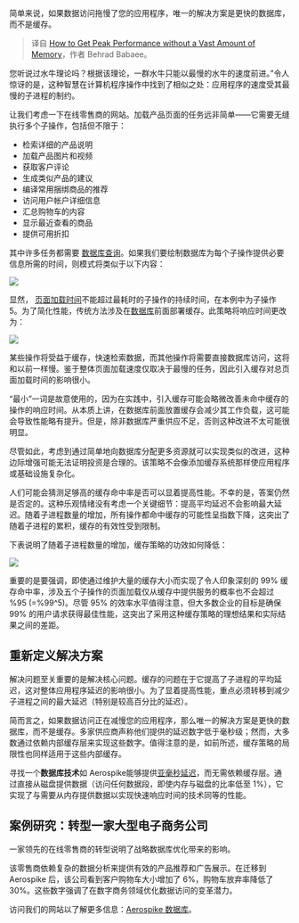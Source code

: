 
<!--
title: 内存不足时如何获得峰值性能
cover: https://cdn.thenewstack.io/media/2024/04/ab569452-buffalo.jpg
-->

简单来说，如果数据访问拖慢了您的应用程序，唯一的解决方案是更快的数据库，而不是缓存。

> 译自 [How to Get Peak Performance without a Vast Amount of Memory](https://thenewstack.io/how-to-get-peak-performance-without-a-vast-amount-of-memory/)，作者 Behrad Babaee。

您听说过水牛理论吗？根据该理论，一群水牛只能以最慢的水牛的速度前进。”令人惊讶的是，这种智慧在计算机程序操作中找到了相似之处：应用程序的速度受其最慢的子进程的制约。

让我们考虑一下在线零售商的网站。加载产品页面的任务远非简单——它需要无缝执行多个子操作，包括但不限于：

- 检索详细的产品说明
- 加载产品图片和视频
- 获取客户评论
- 生成类似产品的建议
- 编译常用捆绑商品的推荐
- 访问用户帐户详细信息
- 汇总购物车的内容
- 显示最近查看的商品
- 提供可用折扣

其中许多任务都需要 [数据库查询](https://thenewstack.io/data/)。如果我们要绘制数据库为每个子操作提供必要信息所需的时间，则模式将类似于以下内容：

![](https://cdn.thenewstack.io/media/2024/04/d2d77805-image1.png)

显然， [页面加载时间](https://thenewstack.io/deferable-views-page-load-improvements-coming-to-angular/)不能超过最耗时的子操作的持续时间，在本例中为子操作 5。为了简化性能，传统方法涉及在[数据库](https://roadmap.sh/datastructures-and-algorithms)前面部署缓存。此策略将响应时间更改为：

![](https://cdn.thenewstack.io/media/2024/04/d95a5f44-image3.png)

某些操作将受益于缓存，快速检索数据，而其他操作将需要直接数据库访问，这将和以前一样慢。鉴于整体页面加载速度仅取决于最慢的任务，因此引入缓存对总页面加载时间的影响很小。

“最小”一词是故意使用的，因为在实践中，引入缓存可能会略微改善未命中缓存的操作的响应时间。从本质上讲，在数据库前面放置缓存会减少其工作负载，这可能会导致性能略有提升。但是，除非数据库严重供应不足，否则这种改进不太可能很明显。

尽管如此，考虑到通过简单地向数据库分配更多资源就可以实现类似的改进，这种边际增强可能无法证明投资是合理的。该策略不会像添加缓存系统那样使应用程序或基础设施复杂化。

人们可能会猜测足够高的缓存命中率是否可以显着提高性能。不幸的是，答案仍然是否定的。这种乐观情绪没有考虑一个关键细节：提高平均延迟不会影响最大延迟。随着子进程数量的增加，所有操作都命中缓存的可能性呈指数下降，这突出了随着子进程的累积，缓存的有效性受到限制。

下表说明了随着子进程数量的增加，缓存策略的功效如何降低：

![](https://cdn.thenewstack.io/media/2024/04/0348f20e-image2.png)

重要的是要强调，即使通过维护大量的缓存大小而实现了令人印象深刻的 99% 缓存命中率，涉及五个子操作的页面加载仅从缓存中提供服务的概率也不会超过 %95 (=%99^5)。尽管 95% 的效率水平值得注意，但大多数企业的目标是确保 99% 的用户请求获得最佳性能，这突出了采用这种缓存策略的理想结果和实际结果之间的差距。

## 重新定义解决方案

解决问题至关重要的是解决核心问题。缓存的问题在于它提高了子进程的平均延迟，这对整体应用程序延迟的影响很小。为了显着提高性能，重点必须转移到减少子进程之间的最大延迟（特别是较高百分比的延迟）。

简而言之，如果数据访问正在减慢您的应用程序，那么唯一的解决方案是更快的数据库，而不是缓存。多家供应商声称他们提供的延迟数字低于毫秒级；然而，大多数通过依赖内部缓存层来实现这些数字。值得注意的是，如前所述，缓存策略的局限性也同样适用于这些内部缓存。

寻找一个**数据库技术**如 Aerospike能够提供[亚毫秒延迟](https://aerospike.com/products/features/hybrid-memory-architecture/?utm_source=prnewswire&utm_medium=press&utm_campaign=2024Q1PR&utm_content=sub-millisecond-response)，而无需依赖缓存层。通过直接从磁盘提供数据（访问任何数据段，即使内存与磁盘的比率低至 1%），它实现了与需要从内存提供数据以实现快速响应时间的技术同等的性能。

## 案例研究：转型一家大型电子商务公司

一家领先的在线零售商的转型说明了战略数据库优化带来的影响。

该零售商依赖复杂的数据分析来提供有效的产品推荐和广告展示。在迁移到 Aerospike 后，该公司看到客户购物车大小增加了 6%，购物车放弃率降低了 30%。这些数字强调了在数字商务领域优化数据访问的变革潜力。

访问我们的网站以了解更多信息：[Aerospike 数据库](https://aerospike.com/products/database/?utm_source=prnewswire&utm_medium=press&utm_campaign=2024Q1PR&utm_content=Aerospike-Database)。

